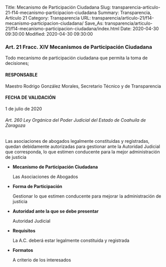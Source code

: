Title: Mecanismo de Participación Ciudadana
Slug: transparencia-articulo-21-f14-mecanismo-participacion-ciudadana
Summary: Transparencia, Artículo 21
Category: Transparencia
URL: transparencia/articulo-21/f14-mecanismo-participacion-ciudadana/
Save_As: transparencia/articulo-21/f14-mecanismo-participacion-ciudadana/index.html
Date: 2020-04-30 09:30:00
Modified: 2020-04-30 09:30:00


### Art. 21 Fracc. XIV Mecanismos de Participación Ciudadana

Todo mecanismo de participación ciudadana que permita la toma de decisiones;

#### RESPONSABLE

Maestro Rodrigo González Morales, Secretario Técnico y de Transparencia

#### FECHA DE VALIDACIÓN

1 de julio de 2020

###### Art. 260 Ley Orgánica del Poder Judicial del Estado de Coahuila de Zaragoza

Las asociaciones de abogados legalmente constituidas y registradas, quedan debidamente autorizadas para gestionar ante la Autoridad Judicial que corresponda, lo que estimen conducente para la mejor administración de justicia

* **Mecanismo de Participación Ciudadana**

  Las Asociaciones de Abogados
* **Forma de Participación**

  Gestionar lo que estimen conducente para mejorar la administración de justicia
* **Autoridad ante la que se debe presentar**

  Autoridad Judicial
* **Requisitos**

  La A.C. deberá estar legalmente constituida y registrada
* **Formatos**

  A criterio de los interesados


